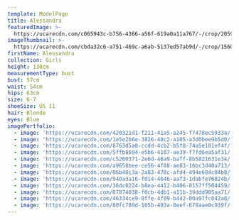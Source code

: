 ```yaml
---
template: ModelPage
title: Alessandra
featuredImage: >-
  https://ucarecdn.com/c065943c-b756-4366-a56f-619a0a11a767/-/crop/2059x1148/0,116/-/preview/
imageThumbnail: >-
  https://ucarecdn.com/cbda32c6-a751-469c-a6ab-5137ed57ab9d/-/crop/1560x1934/33,0/-/preview/
firstName: Alessandra
collection: Girls
height: 130cm
measurementType: bust
bust: 57cm
waist: 54cm
hips: 63cm
size: 6-7
shoeSize: US 11
hair: Blonde
eyes: Blue
imagePortfolio:
  - image: 'https://ucarecdn.com/420321d1-f211-41a5-a245-f7478ec5933a/'
  - image: 'https://ucarecdn.com/1e5e2b6e-3826-48c2-a105-a3d0bee9b5d0/'
  - image: 'https://ucarecdn.com/8763d5a0-ccdd-4cb2-b5f8-74a5e181ef4f/'
  - image: 'https://ucarecdn.com/5ffb8694-e5b6-4107-ae39-f7fd6ea5af31/'
  - image: 'https://ucarecdn.com/c5260371-2e6d-46a9-baff-8b5821631e34/'
  - image: 'https://ucarecdn.com/a9658bee-ce56-4f08-ae83-16bc3d40a713/'
  - image: 'https://ucarecdn.com/06b48c3a-2a83-478c-afd4-494e684c04b8/'
  - image: 'https://ucarecdn.com/940a3a16-f014-4646-aaf3-1dabfe76824b/'
  - image: 'https://ucarecdn.com/36dc0224-b8ea-4412-b406-0157ff504459/'
  - image: 'https://ucarecdn.com/07874038-f0cb-4db1-a11b-39ddd905aa71/'
  - image: 'https://ucarecdn.com/46334ce9-0ffe-4f09-b442-00a97fc042a0/'
  - image: 'https://ucarecdn.com/80fc780d-105b-403a-8eef-678aae0c939f/'
---
```



